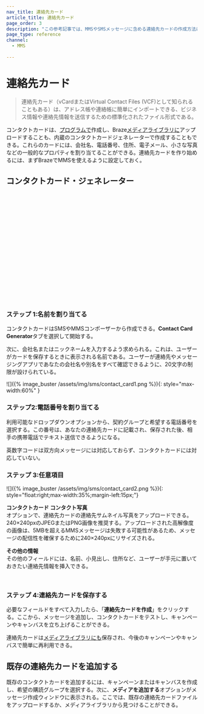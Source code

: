 ```yaml
---
nav_title: 連絡先カード
article_title: 連絡先カード
page_order: 3
description: "この参考記事では、MMSやSMSメッセージに含める連絡先カードの作成方法について説明する。"
page_type: reference
channel:
  - MMS
  
---
```


# 連絡先カード 

> 連絡先カード（vCardまたはVirtual Contact Files (VCF)として知られることもある）は、アドレス帳や連絡帳に簡単にインポートできる、ビジネス情報や連絡先情報を送信するための標準化されたファイル形式である。 

コンタクトカードは、[プログラムで](https://www.twilio.com/blog/send-vcard-twilio-sms)作成し、Braze[メディアライブラリに]({{site.baseurl}}/user_guide/engagement_tools/templates_and_media/media_library/#media-library)アップロードすることも、内蔵のコンタクトカードジェネレーターで作成することもできる。これらのカードには、会社名、電話番号、住所、電子メール、小さな写真などの一般的なプロパティを割り当てることができる。連絡先カードを作り始めるには、まずBrazeでMMSを使えるように設定しておく。

## コンタクトカード・ジェネレーター

<script src="https://fast.wistia.com/embed/medias/7m77mdfr4y.jsonp" async></script><script src="https://fast.wistia.com/assets/external/E-v1.js" async></script><div class="wistia_responsive_padding" style="padding:56.25% 0 0 0;position:relative;"><div class="wistia_responsive_wrapper" style="height:100%;left:0;position:absolute;top:0;width:100%;"><div class="wistia_embed wistia_async_7m77mdfr4y videoFoam=true" style="height:100%;position:relative;width:100%"><div class="wistia_swatch" style="height:100%;left:0;opacity:0;overflow:hidden;position:absolute;top:0;transition:opacity 200ms;width:100%;"><img src="https://fast.wistia.com/embed/medias/7m77mdfr4y/swatch" style="filter:blur(5px);height:100%;object-fit:contain;width:100%;" alt="" aria-hidden="true" onload="this.parentNode.style.opacity=1;" /></div></div></div></div>

### ステップ 1:名前を割り当てる

コンタクトカードはSMSやMMSコンポーザーから作成できる。**Contact Card Generator**タブを選択して開始する。

次に、会社名またはニックネームを入力するよう求められる。これは、ユーザーがカードを保存するときに表示される名前である。ユーザーが連絡先やメッセージングアプリであなたの会社名や別名をすべて確認できるように、20文字の制限が設けられている。 

![]({% image_buster /assets/img/sms/contact_card1.png %}){: style="max-width:60%" }

### ステップ2:電話番号を割り当てる

利用可能なドロップダウンオプションから、契約グループと希望する電話番号を選択する。この番号は、あなたの連絡先カードに記載され、保存された後、相手の携帯電話でテキスト送信できるようになる。

英数字コードは双方向メッセージには対応しておらず、コンタクトカードには対応していない。

### ステップ 3:任意項目

![]({% image_buster /assets/img/sms/contact_card2.png %}){: style="float:right;max-width:35%;margin-left:15px;"}

**コンタクトカード コンタクト写真**<br>
オプションで、連絡先カードの連絡先サムネイル写真をアップロードできる。240×240pxのJPEGまたはPNG画像を推奨する。アップロードされた高解像度の画像は、5MBを超えるMMSメッセージは失敗する可能性があるため、メッセージの配信性を確保するために240×240pxにリサイズされる。

**その他の情報**<br>
その他のフィールドには、名前、小見出し、住所など、ユーザーが手元に置いておきたい連絡先情報を挿入できる。 

<br>

### ステップ 4:連絡先カードを保存する

必要なフィールドをすべて入力したら、「**連絡先カードを作成**」をクリックする。ここから、メッセージを追加し、コンタクトカードをテストし、キャンペーンやキャンバスを立ち上げることができる。

連絡先カードは[メディアライブラリにも]({{site.baseurl}}/user_guide/engagement_tools/templates_and_media/media_library/#media-library)保存され、今後のキャンペーンやキャンバスで簡単に再利用できる。

## 既存の連絡先カードを追加する

既存のコンタクトカードを追加するには、キャンペーンまたはキャンバスを作成し、希望の購読グループを選択する。次に、**メディアを追加する**オプションがメッセージ作成ウィンドウに表示される。ここでは、既存の連絡先カードファイルをアップロードするか、メディアライブラリから見つけることができる。
